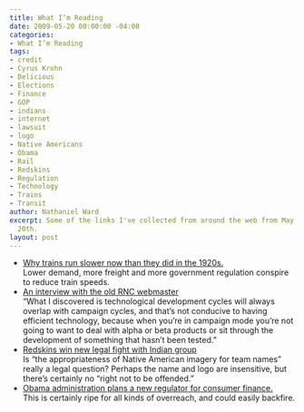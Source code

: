 ```yaml
---
title: What I’m Reading
date: 2009-05-20 00:00:00 -04:00
categories:
- What I’m Reading
tags:
- credit
- Cyrus Krohn
- Delicious
- Elections
- Finance
- GOP
- indians
- internet
- lawsuit
- logo
- Native Americans
- Obama
- Rail
- Redskins
- Regulation
- Technology
- Trains
- Transit
author: Nathaniel Ward
excerpt: Some of the links I've collected from around the web from May 19th to May
  20th.
layout: post
---
```


  * [Why trains run slower now than they did in the 1920s.][1]  
    Lower demand, more freight and more government regulation conspire to reduce train speeds.
  * [An interview with the old RNC webmaster][2]  
    “What I discovered is technological development cycles will always overlap with campaign cycles, and that’s not conducive to having efficient technology, because when you’re in campaign mode you’re not going to want to deal with alpha or beta products or sit through the development of something that hasn’t been tested.”
  * [Redskins win new legal fight with Indian group][3]  
    Is “the appropriateness of Native American imagery for team names” really a legal question? Perhaps the name and logo are insensitive, but there’s certainly no “right not to be offended.”
  * [Obama administration plans a new regulator for consumer finance.][4]  
    This is certainly ripe for all kinds of overreach, and could easily backfire.

 [1]: http://www.slate.com/id/2218394/
 [2]: http://www.nationaljournal.com/njonline/tc_20090518_4879.php
 [3]: http://nbcsports.msnbc.com/id/30766756/
 [4]: http://www.washingtonpost.com/wp-dyn/content/article/2009/05/19/AR2009051903061.html?hpid=topnews